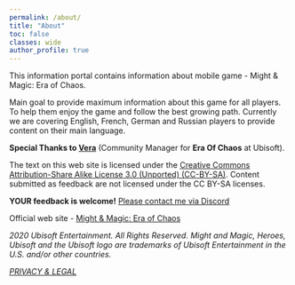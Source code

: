 ```yaml
---
permalink: /about/
title: "About"
toc: false
classes: wide
author_profile: true
---
```


This information portal contains information about mobile game - Might & Magic: Era of Chaos.

Main goal to provide maximum information about this game for all players. To help them enjoy the game and follow the best growing path.
Currently we are covering English, French, German and Russian players to provide content on their main language.

**Special Thanks to [Vera](https://discordapp.com/users/595209980161032192/)** (Community Manager for **Era Of Chaos** at Ubisoft).

The text on this web site is licensed under the [Creative Commons Attribution-Share Alike License 3.0 (Unported) (CC-BY-SA)](https://creativecommons.org/licenses/by-sa/3.0/legalcode).
Content submitted as feedback are not licensed under the CC BY-SA licenses. 

**YOUR feedback is welcome!**
[Please contact me via Discord](https://discordapp.com/users/351705203038224385/)

Official web site - [Might & Magic: Era of Chaos](https://www.ubisoft.com/en-us/game/might-and-magic/era-of-chaos)

<i class="far fa-copyright"/> 2020 Ubisoft Entertainment. All Rights Reserved. Might and Magic, Heroes, Ubisoft and the Ubisoft logo are trademarks of Ubisoft Entertainment in the U.S. and/or other countries.

[PRIVACY & LEGAL](https://www.ubisoft.com/en-us/privacy-policy.html)
